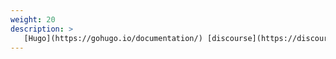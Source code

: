 ```yaml
---
weight: 20
description: >
   [Hugo](https://gohugo.io/documentation/) [discourse](https://discourse.gohugo.io/)
---
```

